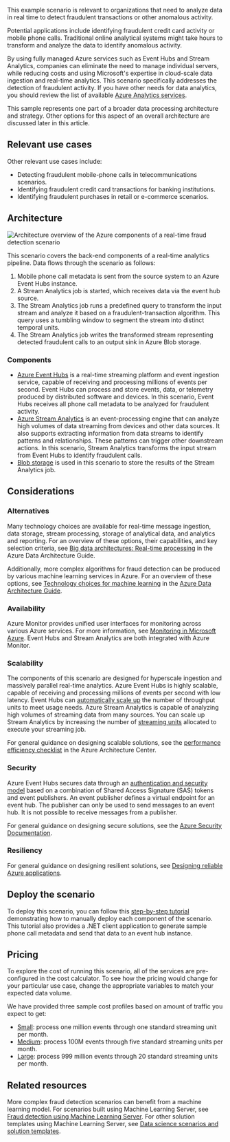 This example scenario is relevant to organizations that need to analyze data in real time to detect fraudulent transactions or other anomalous activity.

Potential applications include identifying fraudulent credit card activity or mobile phone calls. Traditional online analytical systems might take hours to transform and analyze the data to identify anomalous activity.

By using fully managed Azure services such as Event Hubs and Stream Analytics, companies can eliminate the need to manage individual servers, while reducing costs and using Microsoft's expertise in cloud-scale data ingestion and real-time analytics. This scenario specifically addresses the detection of fraudulent activity. If you have other needs for data analytics, you should review the list of available [Azure Analytics services][product-category].

This sample represents one part of a broader data processing architecture and strategy. Other options for this aspect of an overall architecture are discussed later in this article.

## Relevant use cases

Other relevant use cases include:

- Detecting fraudulent mobile-phone calls in telecommunications scenarios.
- Identifying fraudulent credit card transactions for banking institutions.
- Identifying fraudulent purchases in retail or e-commerce scenarios.

## Architecture

![Architecture overview of the Azure components of a real-time fraud detection scenario][architecture]

This scenario covers the back-end components of a real-time analytics pipeline. Data flows through the scenario as follows:

1. Mobile phone call metadata is sent from the source system to an Azure Event Hubs instance.
2. A Stream Analytics job is started, which receives data via the event hub source.
3. The Stream Analytics job runs a predefined query to transform the input stream and analyze it based on a fraudulent-transaction algorithm. This query uses a tumbling window to segment the stream into distinct temporal units.
4. The Stream Analytics job writes the transformed stream representing detected fraudulent calls to an output sink in Azure Blob storage.

### Components

- [Azure Event Hubs][docs-event-hubs] is a real-time streaming platform and event ingestion service, capable of receiving and processing millions of events per second. Event Hubs can process and store events, data, or telemetry produced by distributed software and devices. In this scenario, Event Hubs receives all phone call metadata to be analyzed for fraudulent activity.
- [Azure Stream Analytics][docs-stream-analytics] is an event-processing engine that can analyze high volumes of data streaming from devices and other data sources. It also supports extracting information from data streams to identify patterns and relationships. These patterns can trigger other downstream actions. In this scenario, Stream Analytics transforms the input stream from Event Hubs to identify fraudulent calls.
- [Blob storage](/azure/storage/blobs/storage-blobs-introduction) is used in this scenario to store the results of the Stream Analytics job.

## Considerations

### Alternatives

Many technology choices are available for real-time message ingestion, data storage, stream processing, storage of analytical data, and analytics and reporting. For an overview of these options, their capabilities, and key selection criteria, see [Big data architectures: Real-time processing](../../data-guide/technology-choices/real-time-ingestion.md) in the Azure Data Architecture Guide.

Additionally, more complex algorithms for fraud detection can be produced by various machine learning services in Azure. For an overview of these options, see [Technology choices for machine learning](../../data-guide/technology-choices/data-science-and-machine-learning.md) in the [Azure Data Architecture Guide](../../data-guide/index.md).

### Availability

Azure Monitor provides unified user interfaces for monitoring across various Azure services. For more information, see [Monitoring in Microsoft Azure](/azure/monitoring-and-diagnostics/monitoring-overview). Event Hubs and Stream Analytics are both integrated with Azure Monitor.

### Scalability

The components of this scenario are designed for hyperscale ingestion and massively parallel real-time analytics. Azure Event Hubs is highly scalable, capable of receiving and processing millions of events per second with low latency. Event Hubs can [automatically scale up](/azure/event-hubs/event-hubs-auto-inflate) the number of throughput units to meet usage needs. Azure Stream Analytics is capable of analyzing high volumes of streaming data from many sources. You can scale up Stream Analytics by increasing the number of [streaming units](/azure/stream-analytics/stream-analytics-streaming-unit-consumption) allocated to execute your streaming job.

For general guidance on designing scalable solutions, see the [performance efficiency checklist][scalability] in the Azure Architecture Center.

### Security

Azure Event Hubs secures data through an [authentication and security model][docs-event-hubs-security-model] based on a combination of Shared Access Signature (SAS) tokens and event publishers. An event publisher defines a virtual endpoint for an event hub. The publisher can only be used to send messages to an event hub. It is not possible to receive messages from a publisher.

For general guidance on designing secure solutions, see the [Azure Security Documentation][security].

### Resiliency

For general guidance on designing resilient solutions, see [Designing reliable Azure applications](/azure/architecture/framework/resiliency/app-design.md).

## Deploy the scenario

To deploy this scenario, you can follow this [step-by-step tutorial][tutorial] demonstrating how to manually deploy each component of the scenario. This tutorial also provides a .NET client application to generate sample phone call metadata and send that data to an event hub instance.

## Pricing

To explore the cost of running this scenario, all of the services are pre-configured in the cost calculator. To see how the pricing would change for your particular use case, change the appropriate variables to match your expected data volume.

We have provided three sample cost profiles based on amount of traffic you expect to get:

- [Small][small-pricing]: process one million events through one standard streaming unit per month.
- [Medium][medium-pricing]: process 100M events through five standard streaming units per month.
- [Large][large-pricing]: process 999 million events through 20 standard streaming units per month.

## Related resources

More complex fraud detection scenarios can benefit from a machine learning model. For scenarios built using Machine Learning Server, see [Fraud detection using Machine Learning Server][r-server-fraud-detection]. For other solution templates using Machine Learning Server, see [Data science scenarios and solution templates][docs-r-server-sample-solutions].

<!-- links -->
[product-category]: https://azure.microsoft.com/product-categories/analytics
[tutorial]: /azure/stream-analytics/stream-analytics-real-time-fraud-detection
[small-pricing]: https://azure.com/e/74149ec312c049ccba79bfb3cfa67606
[medium-pricing]: https://azure.com/e/4fc94f7376de484d8ae67a6958cae60a
[large-pricing]: https://azure.com/e/7da8804396f9428a984578700003ba42
[architecture]: ./media/architecture-fraud-detection.png
[docs-event-hubs]: /azure/event-hubs/event-hubs-what-is-event-hubs
[docs-event-hubs-security-model]: /azure/event-hubs/event-hubs-authentication-and-security-model-overview
[docs-stream-analytics]: /azure/stream-analytics/stream-analytics-introduction
[docs-r-server-sample-solutions]: /machine-learning-server/r/sample-solutions
[r-server-fraud-detection]: https://microsoft.github.io/r-server-fraud-detection
[technet-fraud-detection]: https://beanalytics.wordpress.com/2017/06/28/using-azure-data-lake-and-r-for-fraud-detection/
[scalability]: /azure/architecture/framework/scalability/performance-efficiency.md
[security]: /azure/security
